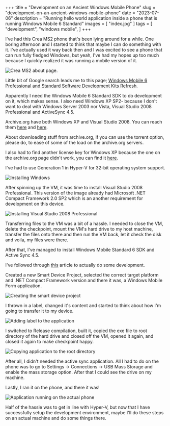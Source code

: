 +++
title = "Development on an Ancient Windows Mobile Phone"
slug = "development-on-an-ancient-windows-mobile-phone"
date = "2023-07-06"
description = "Running hello world application inside a phone that is running Windows Mobile 6 Standard"
images = [ "index.jpg" ]
tags = [
    "development",
    "windows mobile",
]
+++

I've had this Crea MS2 phone that's been lying around for a while. One boring afternoon and I started to think that maybe I can do something with it. I've actually used it way back then and I was excited to see a phone that can run fully fledged Windows, but yeah, I've had my hopes up too much because I quickly realized it was running a mobile version of it.

![Crea MS2 about page.](images/crea-ms2-about-page.jpg)

Little bit of Google search leads me to this page; [Windows Mobile 6 Professional and Standard Software Development Kits Refresh](https://www.microsoft.com/en-us/download/details.aspx?id=6135).

Apparently I need the Windows Mobile 6 Standard SDK to do development on it, which makes sense. I also need Windows XP SP2- because I don't want to deal with Windows Server 2003 nor Vista, Visual Studio 2008 Professional and ActiveSync 4.5.

Archive.org have both Windows XP and Visual Studio 2008. You can reach them [here](https://archive.org/details/Windows-XP-Professional-ISO-Version-2002-SP2-OEM-Disc-Image) and [here](https://archive.org/details/dev-microsoft-visual-studio-2005-2015-Pro).

About downloading stuff from archive.org, if you can use the torrent option, please do, to ease of some of the load on the archive.org servers.

I also had to find another license key for Windows XP because the one on the archive.org page didn't work, you can find it [here](https://gist.github.com/fuwn/e0f320abe52e9433f6c6a7b9256749e3#professional-oem).

I've had to use Generation 1 in Hyper-V for 32-bit operating system support.

![Installing Windows](images/installing-windows.png)

After spinning up the VM, it was time to install Visual Studio 2008 Professional. This version of the image already had Microsoft .NET Compact Framework 2.0 SP2 which is an another requirement for development on this device.

![Installing Visual Studio 2008 Professional](images/installing-visual-studio-2008-professional.png)

Transferring files to the VM was a bit of a hassle. I needed to close the VM, delete the checkpoint, mount the VM's hard drive to my host machine, transfer the files onto there and then run the VM back, let it check the disk and voila, my files were there.

After that, I've managed to install Windows Mobile Standard 6 SDK and Active Sync 4.5.

I've followed through [this](https://www.codemag.com/article/0807071/Getting-Started-with-Windows-Mobile-Development) article to actually do some development.

Created a new Smart Device Project, selected the correct target platform and .NET Compact Framework version and there it was, a Windows Mobile Form application.

![Creating the smart device project](images/creating-smart-device-project.png)

I thrown in a label, changed it's content and started to think about how I'm going to transfer it to my device.

![Adding label to the application](images/adding-label-to-the-application.png)

I switched to Release compilation, built it, copied the exe file to root directory of the hard drive and closed off the VM, opened it again, and closed it again to make checkpoint happy.

![Copying application to the root directory](images/copying-the-application-to-the-root-directory.png)

After all, I didn't needed the active sync application. All I had to do on the phone was to go to Settings -> Connections -> USB Mass Storage and enable the mass storage option. After that I could see the drive on my machine.

Lastly, I ran it on the phone, and there it was!

![Application running on the actual phone](images/application-running-on-the-actual-phone.jpg)

Half of the hassle was to get in line with Hyper-V, but now that I have successfully setup the development environment, maybe I'll do these steps on an actual machine and do some things there.